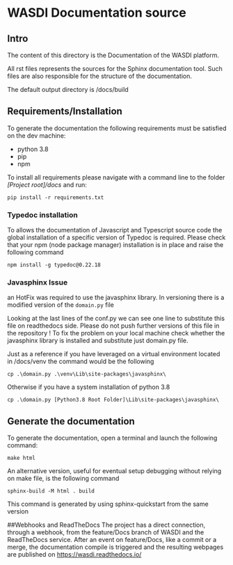 # WASDI Documentation source

## Intro
The content of this directory is the Documentation of the WASDI platform.

All rst files represents the sources for the Sphinx documentation tool. Such files are also responsible for the structure of the documentation.

The default output directory is /docs/build

## Requirements/Installation
To generate the documentation the following requirements must be satisfied on the dev machine:
* python 3.8
* pip
* npm
 
To install all requirements please navigate with a command line to the folder *[Project root]/docs* and run:
```
pip install -r requirements.txt
```

### Typedoc installation 

To allows the documentation of Javascript and Typescript source code the global installation of a specific version of Typedoc is required.
Please check that your npm (node package manager) installation is in place and raise the following command 

```
npm install -g typedoc@0.22.18
```

### Javasphinx Issue 
 an HotFix was required to use the javasphinx library.
 In versioning there is a modified version of the ```domain.py``` file
 
 Looking at the last lines of the conf.py we can see one line to substitute this file on readthedocs side.
 Please do not push further versions of this file in the repository !
 To fix the problem on your local machine check whether the javasphinx library is installed and substitute just 
 domain.py file.

 Just as a reference if you have leveraged on a virtual environment located in /docs/venv the command would be the following
```
cp .\domain.py .\venv\Lib\site-packages\javasphinx\
```

Otherwise if you have a system installation of python 3.8 
 ```
cp .\domain.py [Python3.8 Root Folder]\Lib\site-packages\javasphinx\
```
 
## Generate the documentation
To generate the documentation, open a terminal and launch the following command:
```
make html
```
An alternative version, useful for eventual setup debugging without relying on make file, is the following command 

```
sphinx-build -M html . build
```

This command is generated by using sphinx-quickstart from the same version 

##Webhooks and ReadTheDocs
The project has a direct connection, through a webhook, from the feature/Docs branch of WASDI and the ReadTheDocs service.
After an event on feature/Docs, like a commit or a merge, the documentation compile is triggered 
and the resulting webpages are published on https://wasdi.readthedocs.io/

